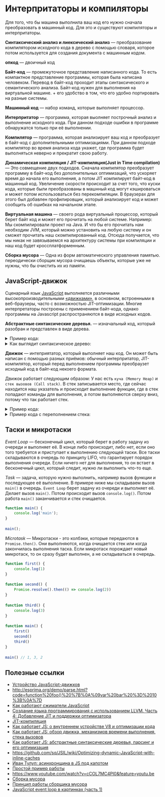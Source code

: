 # Интерпритаторы и компиляторы

Для того, что бы машина выполнила ваш код его нужно сначала преобразовать в машинный код. Для это и существуют компиляторы и интерпритаторы.

**Синтаксический анализ и лиексический анализ** — преобразование компилятором исходного кода в дерево с помощью словаря, которое потом используется для создания документа с машинным кодом.

**опкод** — двоичный код

**Байт-код** — промежуточное представление написанного кода. То есть компактное представление программы, которая была написана человеком. Перевод в байт-код проходит этапы синтаксического и семантического анализа.
Байт-код нужен для выполнения на виртуальной машине. + его удобство в том, что его удобно портировать на разные системы.

**Машинный код** — набор команд, которые выполняет процессор.

**Интерпритатор** — программа, которая выолняет построчный анализ и выполнение исходного кода. При данном подходе ошибки в программе обнаружатся только при её выполнении.

**Компилятор** — программа, которая анализирует ваш код и преобразует в байт-код с дополнительниыми оптимизациями. При данном подходе компилятор во время анализа кода укажет, где программа будет выполняться неверно и прекратит свою работу.

**Динамическая компиляция / JIT-компиляция(Just in Time compilation)** — Это совмещение двух подходов. Сначала компилятор преобразует программу в байт-код без дополнительных оптимизаций, что ускоряет время до начала его выполнения, а потом JIT компилирует байт-код в машинный код. Увеличение скорости происходит за счет того, что куски кода, которые были преобразованы в машнный код могут кэшироваться и может потом использоваться без перекомпиляции. В браузерах для этого был добавлен профилировщик, который анализирует код и может сообщить об ошибках на начальном этапе.

**Виртуальная машина** — своего рода виртуальный процессор, который берет байт код и может его прочитать на любой системе. Например: Мы скомпилировали проект на Java. И что бы его прочитать нам необходим JVM, который можно установить на любую систему и он сможет прочитать наш скомпилированный код. Отсюда получается, что мы никак не завязываемся на архитектуру системы при компиляции и наш код будет кроссплатформенным.

**Сборка мусора** — Одна из форм автоматического управления памятью. переодически сборщик мусора очищаешь объекты, которые уже не нужны, что бы очистить их из памяти.

## JavaScript-движок

Сценарный язык [JavaScript](https://ru.wikipedia.org/wiki/JavaScript) выполняется различными высокопроизводительными [«движками»](https://ru.wikipedia.org/wiki/Движок_JavaScript), в основном, встроенными в веб-браузеры, часто с возможностью JIT-оптимизации. Многие интерпретаторы построены с применением байт-кода, однако программы на Javascript распространяются в виде исходных кодов.

**Абстрактные синтаксические деревья.** — изначальный код, который разобран и представлен в виде дерева.

<details>
<summary>Пример кода:</summary>

```js
function foo() {
	var bar = 10;
}
```
</details>

<details>
<summary>Как выглядит синтаксическое дерево:</summary>

```json
{
    "type": "Program",
    "body": [
        {
            "type": "FunctionDeclaration",
            "id": {
                "type": "Identifier",
                "name": "foo"
            },
            "params": [],
            "body": {
                "type": "BlockStatement",
                "body": [
                    {
                        "type": "VariableDeclaration",
                        "declarations": [
                            {
                                "type": "VariableDeclarator",
                                "id": {
                                    "type": "Identifier",
                                    "name": "bar"
                                },
                                "init": {
                                    "type": "Literal",
                                    "value": 10,
                                    "raw": "10"
                                }
                            }
                        ],
                        "kind": "var"
                    }
                ]
            },
            "generator": false,
            "expression": false,
            "async": false
        }
    ],
    "sourceType": "script"
}
```
</details>


**Движок** — интеприятатор, который выполняет наш код. Он может быть написан с помощью разных приёмов: обычный интерпритатор, JIT-компилятор, который перед выполнением программы преобраузет исходный код в байт-код некоего формата.

Движок работает следующим образом: У нас есть `куча (Memory Heap)` и `стек вызовов (Call stack)`. В стек записывается место, где сейчас находится наш указатель и происходит выполнение функции, где в стек попадают команды для выполнения, а потом выполняются сверху вниз, потому что так работает стек.

<details>
<summary>Пример кода:</summary>

```js
function multiply(x, y) {
    return x * y;
}
function printSquare(x) {
    var s = multiply(x, x);
    console.log(s);
}
printSquare(5);
```

#### Схема стека, для код выше:
![Пример кода](stack-example.png)
</details>

<details>
<summary>Пример кода с переполнением стека:</summary>

### Пример переполнения стека:
```js
function foo() {
    foo()
}

foo()
```

#### Схема переполнения стека:
![Пример кода](stack-example.png)
</details>

## Таски и микротаски

*Event Loop* — бесконечный цикл, который берет в работу задачу из очереди и выполняет её. В конце либо происходит, либо нет, если оно того требуется и приступает к выполнению следующей таски. Все таски складываются в очередь по принципу LIFO, что гарантирует порядок выполнения очереди. Если ничего нет для выполнения, то он встает в бесконечный цикл, который следит, нужно ли выполнить что-то еще.

*Task* — задача, которую нужно выполнить, например вызов функции и последующее её выполнение.
В примере ниже мы складываем вызов `main()` в очередь. `Event Loop` берет задачу из очереди и выполняет её. Делает вызов `main()`. Потом  происходит вызов `console.log()`. Потом работа `main()` заканчивается и стек очищается.
```js
function main() {
    console.log('main');
}

main();
```

*Microtask* — Микротаски - это колбэки, которые передаются в `Promise.then()`. Они выполняются, когда очищается стек или когда закончилась выполнения таска. Если микротаск порождает новый микротаск, то он сразу будет выполнен, а не складываться в очередь.
```js
function first() {
    console.log(1)
}

function second() {
    Promise.resolve().then(() => console.log(2))
}

function third() {
    console.log(3)
}

function main() {
    first()
    second()
    third()
}

main() // 1, 3, 2
```

## Полезные ссылки
* [Устройство JavaScript-движков](http://jsflow.org/docs/js-engines/)
* http://esprima.org/demo/parse.html?code=function%20foo()%20%7B%0A%09var%20bar%20%3D%2010%3B%0A%7D
* [Как работают сжиматели JavaScript](https://learn.javascript.ru/minification)
* [Создание языка программирования с использованием LLVM. Часть 4: Добавление JIT и поддержки оптимизатора](https://habr.com/en/post/120516/)
* [JIT-компиляция](https://ru.wikipedia.org/wiki/JIT-компиляция)
* [Как работает JS: о внутреннем устройстве V8 и оптимизации кода](https://habr.com/ru/company/ruvds/blog/337460/)
* [Как работает JS: обзор движка, механизмов времени выполнения, стека вызовов](https://habr.com/en/company/ruvds/blog/337042/)
* [Как работает JS: абстрактные синтаксические деревья, парсинг и его оптимизация](https://habr.com/en/company/ruvds/blog/415269/)
* https://github.com/sq/JSIL/wiki/Optimizing-dynamic-JavaScript-with-inline-caches
* [Иван Тулуп: асинхронщина в JS под капотом](https://habr.com/ru/company/oleg-bunin/blog/417461/)
* [Простой пример работы](http://latentflip.com/loupe/?code=JC5vbignYnV0dG9uJywgJ2NsaWNrJywgZnVuY3Rpb24gb25DbGljaygpIHsKICAgIGNvbnNvbGUubG9nKCdjbGljaycpOyAgICAKfSk7CgpzZXRUaW1lb3V0KGZ1bmN0aW9uIHRpbWVvdXQoKSB7CiAgICBjb25zb2xlLmxvZygidGltZW91dCIpOwp9LCA1MDAwKTsKCmNvbnNvbGUubG9nKCJIZWxsbyB3b3JsZCIpOw%3D%3D!!!PGJ1dHRvbj5DbGljayBtZSE8L2J1dHRvbj4%3D)
* https://www.youtube.com/watch?v=cCOL7MC4Pl0&feature=youtu.be
* [Сборка мусора](https://ru.wikipedia.org/wiki/Сборка_мусора)
* [Принцип работы сборщика мусора](https://learn.javascript.ru/memory-management)
* [JavaScript event loop в картинках (часть 1)](https://medium.com/@pavelbely/javascript-event-loop-в-картинках-часть-1-a19e4d99f242)